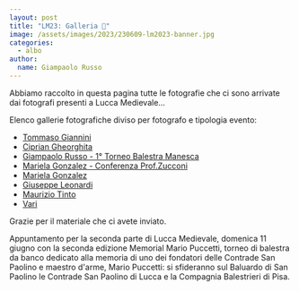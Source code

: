 ```yaml
---
layout: post
title: "LM23: Galleria 📸"
image: /assets/images/2023/230609-lm2023-banner.jpg
categories:
  - albo
author:
  name: Giampaolo Russo
---
```


Abbiamo raccolto in questa pagina tutte le fotografie che ci sono arrivate dai fotografi presenti a Lucca Medievale...

<!-- more -->

Elenco gallerie fotografiche diviso per fotografo e tipologia evento:

* [Tommaso Giannini](https://photos.app.goo.gl/bTf3Ke9ZiAGdY3Rx5)
* [Ciprian Gheorghita](https://photos.app.goo.gl/oi9SHtiaBSwL2KPA6)
* [Giampaolo Russo - 1° Torneo Balestra Manesca](https://photos.app.goo.gl/XHzBcVSdFcvt2uWh8)
* [Mariela Gonzalez - Conferenza Prof.Zucconi](https://photos.app.goo.gl/mWHqhPzPiuEgiQXm9)
* [Mariela Gonzalez](https://photos.app.goo.gl/jiArQykwW6th3r2c8)
* [Giuseppe Leonardi](https://photos.app.goo.gl/CBY4khBnXSNojz4X7)
* [Maurizio Tinto](https://photos.app.goo.gl/WUuq9NYAtyrWKbEY6)
* [Vari](https://photos.app.goo.gl/cHWdpfpcqVScatkT8)

Grazie per il materiale che ci avete inviato.

Appuntamento per la seconda parte di Lucca Medievale, domenica 11 giugno con la seconda edizione Memorial Mario Puccetti, torneo di balestra da banco dedicato alla memoria di uno dei fondatori delle Contrade San Paolino e maestro d'arme, Mario Puccetti: si sfideranno sul Baluardo di San Paolino le Contrade San Paolino di Lucca e la Compagnia Balestrieri di Pisa.
